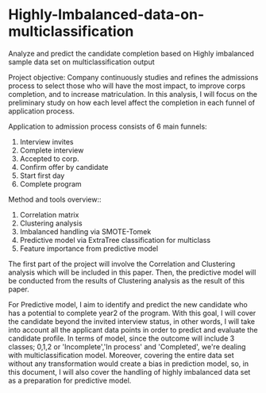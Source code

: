 # Highly-Imbalanced-data-on-multiclassification
Analyze and predict the candidate completion based on Highly imbalanced sample data set on multiclassification output


Project objective: Company continuously studies and refines the admissions process to select those who will have the most impact, to improve corps completion, and to increase matriculation. In this analysis, I will focus on the preliminary study on how each level affect the completion in each funnel of application process.

Application to admission process consists of 6 main funnels:
1) Interview invites
2) Complete interview
3) Accepted to corp.
4) Confirm offer by candidate
5) Start first day
6) Complete program

Method and tools overview::
1) Correlation matrix
2) Clustering analysis
3) Imbalanced handling via SMOTE-Tomek
4) Predictive model via ExtraTree classification for multiclass
5) Feature importance from predictive model

The first part of the project will involve the Correlation and Clustering analysis which will be included in this paper. Then, the predictive model will be conducted from the results of Clustering analysis as the result of this paper.

For Predictive model, I aim to identify and predict the new candidate who has a potential to complete year2 of the program. With this goal, I will cover the candidate beyond the invited interview status, in other words, I will take into account all the applicant data points in order to predict and evaluate the candidate profile. In terms of model, since the outcome will include 3 classes; 0,1,2 or 'Incomplete','In process' and 'Completed', we're dealing with multiclassification model. Moreover, covering the entire data set without any transformation would create a bias in prediction model, so, in this document, I will also cover the handling of highly imbalanced data set as a preparation for predictive model.
